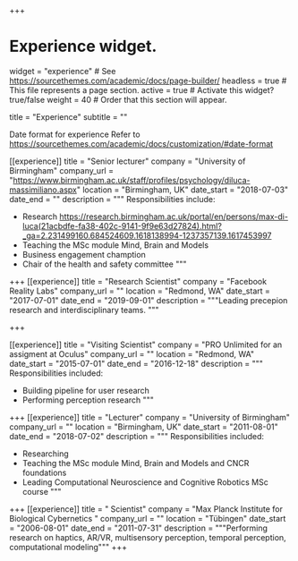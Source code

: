 +++
# Experience widget.
widget = "experience"  # See https://sourcethemes.com/academic/docs/page-builder/
headless = true  # This file represents a page section.
active = true  # Activate this widget? true/false
weight = 40  # Order that this section will appear.

title = "Experience"
subtitle = ""

 Date format for experience
   Refer to https://sourcethemes.com/academic/docs/customization/#date-format

   
[[experience]]
  title = "Senior lecturer"
  company = "University of Birmingham"
  company_url = "https://www.birmingham.ac.uk/staff/profiles/psychology/diluca-massimiliano.aspx"
  location = "Birmingham, UK"
  date_start = "2018-07-03"
  date_end = ""
  description = """
  Responsibilities include:
  
  * Research https://research.birmingham.ac.uk/portal/en/persons/max-di-luca(21acbdfe-fa38-402c-9141-9f9e63d27824).html?_ga=2.231499160.684524609.1618138994-1237357139.1617453997
  * Teaching the MSc module Mind, Brain and Models
  * Business engagement chamption
  * Chair of the health and safety committee
  """

+++
[[experience]]
  title = "Research Scientist"
  company = "Facebook Reality Labs"
  company_url = ""
  location = "Redmond, WA"
  date_start = "2017-07-01"
  date_end = "2019-09-01"
  description = """Leading precepion research and interdisciplinary teams.
  """

+++

[[experience]]
  title = "Visiting Scientist"
  company = "PRO Unlimited for an assigment at Oculus"
  company_url = ""
  location = "Redmond, WA"
  date_start = "2015-07-01"
  date_end = "2016-12-18"
  description = """
  Responsibilities included:


* Building pipeline for user research
* Performing perception research
"""

+++
[[experience]]
  title = "Lecturer"
  company = "University of Birmingham"
  company_url = ""
  location = "Birmingham, UK"
  date_start = "2011-08-01"
  date_end = "2018-07-02"
  description = """
  Responsibilities included:
  
  * Researching
  * Teaching the MSc module Mind, Brain and Models and CNCR foundations
  * Leading Computational Neuroscience and Cognitive Robotics MSc course
"""

+++
[[experience]]
  title = " Scientist"
  company = "Max Planck Institute for Biological Cybernetics "
  company_url = ""
  location = "Tübingen"
  date_start = "2006-08-01"
  date_end = "2011-07-31"
  description = """Performing research on haptics, AR/VR, multisensory perception, temporal perception, computational modeling"""
+++
